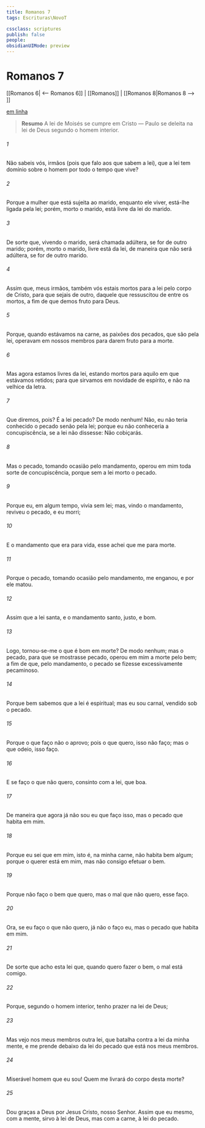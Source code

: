 ```yaml
---
title: Romanos 7
tags: Escrituras\NovoT

cssclass: scriptures
publish: false
people:
obsidianUIMode: preview
---
```


# Romanos 7
[[Romanos 6| <-- Romanos 6]] | [[Romanos]] | [[Romanos 8|Romanos 8 --> ]]

[em linha](https://churchofjesuschrist.org/study/scriptures/nt/rom/7?lang=por)

> __Resumo__
A lei de Moisés se cumpre em Cristo — Paulo se deleita na lei de Deus segundo o homem interior.

###### 1 
Não sabeis vós, irmãos (pois que falo aos que sabem a lei), que a lei tem domínio sobre o homem por todo o tempo que vive?

###### 2 
Porque a mulher que está sujeita ao marido, enquanto ele viver, está-lhe ligada pela lei; porém, morto o marido, está livre da lei do marido.

###### 3 
De sorte que, vivendo o marido, será chamada adúltera, se for de outro marido; porém, morto o marido, livre está da lei, de maneira que não será adúltera, se for de outro marido.

###### 4 
Assim que, meus irmãos, também vós estais mortos para a lei pelo corpo de Cristo, para que sejais de outro, daquele que ressuscitou de entre os mortos, a fim de que demos fruto para Deus.

###### 5 
Porque, quando estávamos na carne, as paixões dos pecados, que são pela lei, operavam em nossos membros para darem fruto para a morte.

###### 6 
Mas agora estamos livres da lei, estando mortos para aquilo em que estávamos retidos; para que sirvamos em novidade de espírito, e não na velhice da letra.

###### 7 
Que diremos, pois? É a lei pecado? De modo nenhum! Não, eu não teria conhecido o pecado senão pela lei; porque eu não conheceria a concupiscência, se a lei não dissesse: Não cobiçarás.

###### 8 
Mas o pecado, tomando ocasião pelo mandamento, operou em mim toda sorte de concupiscência, porque sem a lei  morto o pecado.

###### 9 
Porque eu, em algum tempo, vivia sem lei; mas, vindo o mandamento, reviveu o pecado, e eu morri;

###### 10 
E o mandamento que era para vida, esse achei que me  para morte.

###### 11 
Porque o pecado, tomando ocasião pelo mandamento, me enganou, e por ele  matou.

###### 12 
Assim que a lei  santa, e o mandamento  santo, justo, e bom.

###### 13 
Logo, tornou-se-me o que é bom em morte? De modo nenhum; mas o pecado, para que se mostrasse pecado, operou em mim a morte pelo bem; a fim de que, pelo mandamento, o pecado se fizesse excessivamente pecaminoso.

###### 14 
Porque bem sabemos que a lei é espiritual; mas eu sou carnal, vendido sob o pecado.

###### 15 
Porque o que faço não o aprovo; pois o que quero, isso não faço; mas o que odeio, isso faço.

###### 16 
E se faço o que não quero, consinto com a lei, que  boa.

###### 17 
De maneira que agora já não sou eu que faço isso, mas o pecado que habita em mim.

###### 18 
Porque eu sei que em mim, isto é, na minha carne, não habita bem algum; porque o querer está em mim, mas não consigo efetuar o bem.

###### 19 
Porque não faço o bem que quero, mas o mal que não quero, esse faço.

###### 20 
Ora, se eu faço o que não quero, já não o faço eu, mas o pecado que habita em mim.

###### 21 
De sorte que acho esta lei  que, quando quero fazer o bem, o mal está comigo.

###### 22 
Porque, segundo o homem interior, tenho prazer na lei de Deus;

###### 23 
Mas vejo nos meus membros outra lei, que batalha contra a lei da minha mente, e me prende debaixo da lei do pecado que está nos meus membros.

###### 24 
Miserável homem que eu sou! Quem me livrará do corpo desta morte?

###### 25 
Dou graças a Deus por Jesus Cristo, nosso Senhor. Assim que eu mesmo, com a mente, sirvo à lei de Deus, mas com a carne, à lei do pecado.

